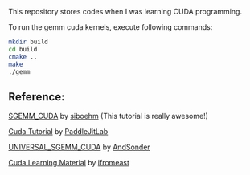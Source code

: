 This repository stores codes when I was learning CUDA programming.

To run the gemm cuda kernels, execute following commands:
```bash
mkdir build
cd build
cmake ..
make
./gemm
``````


## Reference:

[SGEMM_CUDA](https://github.com/siboehm/SGEMM_CUDA) by [siboehm](https://github.com/siboehm) (This tutorial is really awesome!)

[Cuda Tutorial](https://cuda.keter.top/) by [PaddleJitLab](https://github.com/PaddleJitLab)

[UNIVERSAL_SGEMM_CUDA](https://github.com/AndSonder/UNIVERSAL_SGEMM_CUDA) by [AndSonder](https://github.com/AndSonder)

[Cuda Learning Material](https://github.com/ifromeast/cuda_learning.git) by [ifromeast](https://github.com/ifromeast)


